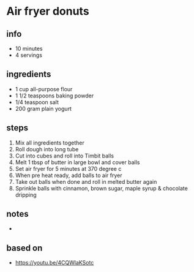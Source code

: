 
# Air fryer donuts

## info  
* 10 minutes 
* 4 servings  

## ingredients
* 1 cup all-purpose flour
* 1 1/2 teaspoons baking powder
* 1/4 teaspoon salt
* 200 gram plain yogurt 

## steps  
1. Mix all ingredients together
2. Roll dough into long tube
3. Cut into cubes and roll into Timbit balls
4. Melt 1 tbsp of butter in large bowl and cover balls
5. Set air fryer for 5 minutes at 370 degree c
6. When pre heat ready, add balls to air fryer
7. Take out balls when done and roll in melted butter again
8. Sprinkle balls with cinnamon, brown sugar, maple syrup & chocolate dripping

## notes  
*  

## based on  
*  https://youtu.be/4CQWlaKSotc

